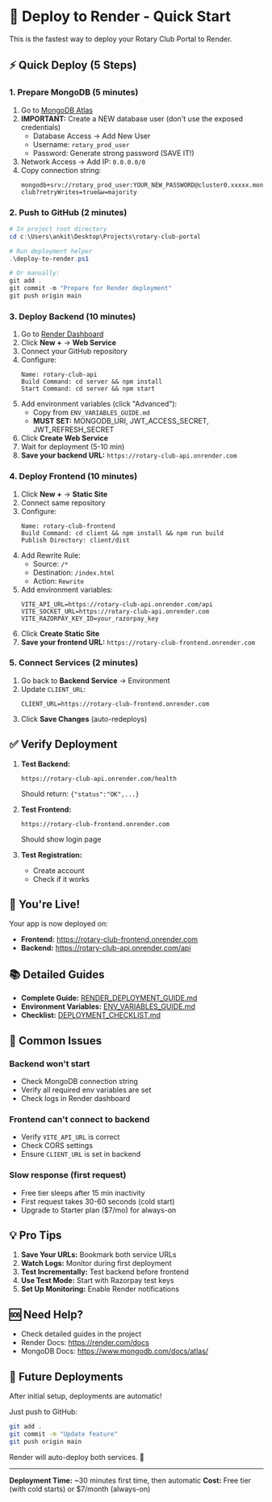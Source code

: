 # 🚀 Deploy to Render - Quick Start

This is the fastest way to deploy your Rotary Club Portal to Render.

## ⚡ Quick Deploy (5 Steps)

### 1. Prepare MongoDB (5 minutes)

1. Go to [MongoDB Atlas](https://www.mongodb.com/cloud/atlas)
2. **IMPORTANT:** Create a NEW database user (don't use the exposed credentials)
   - Database Access → Add New User
   - Username: `rotary_prod_user`
   - Password: Generate strong password (SAVE IT!)
3. Network Access → Add IP: `0.0.0.0/0`
4. Copy connection string:
   ```
   mongodb+srv://rotary_prod_user:YOUR_NEW_PASSWORD@cluster0.xxxxx.mongodb.net/rotary-club?retryWrites=true&w=majority
   ```

### 2. Push to GitHub (2 minutes)

```powershell
# In project root directory
cd c:\Users\ankit\Desktop\Projects\rotary-club-portal

# Run deployment helper
.\deploy-to-render.ps1

# Or manually:
git add .
git commit -m "Prepare for Render deployment"
git push origin main
```

### 3. Deploy Backend (10 minutes)

1. Go to [Render Dashboard](https://dashboard.render.com)
2. Click **New +** → **Web Service**
3. Connect your GitHub repository
4. Configure:
   ```
   Name: rotary-club-api
   Build Command: cd server && npm install
   Start Command: cd server && npm start
   ```
5. Add environment variables (click "Advanced"):
   - Copy from `ENV_VARIABLES_GUIDE.md`
   - **MUST SET:** MONGODB_URI, JWT_ACCESS_SECRET, JWT_REFRESH_SECRET
6. Click **Create Web Service**
7. Wait for deployment (5-10 min)
8. **Save your backend URL:** `https://rotary-club-api.onrender.com`

### 4. Deploy Frontend (10 minutes)

1. Click **New +** → **Static Site**
2. Connect same repository
3. Configure:
   ```
   Name: rotary-club-frontend
   Build Command: cd client && npm install && npm run build
   Publish Directory: client/dist
   ```
4. Add Rewrite Rule:
   - Source: `/*`
   - Destination: `/index.html`
   - Action: `Rewrite`
5. Add environment variables:
   ```
   VITE_API_URL=https://rotary-club-api.onrender.com/api
   VITE_SOCKET_URL=https://rotary-club-api.onrender.com
   VITE_RAZORPAY_KEY_ID=your_razorpay_key
   ```
6. Click **Create Static Site**
7. **Save your frontend URL:** `https://rotary-club-frontend.onrender.com`

### 5. Connect Services (2 minutes)

1. Go back to **Backend Service** → Environment
2. Update `CLIENT_URL`:
   ```
   CLIENT_URL=https://rotary-club-frontend.onrender.com
   ```
3. Click **Save Changes** (auto-redeploys)

## ✅ Verify Deployment

1. **Test Backend:**
   ```
   https://rotary-club-api.onrender.com/health
   ```
   Should return: `{"status":"OK",...}`

2. **Test Frontend:**
   ```
   https://rotary-club-frontend.onrender.com
   ```
   Should show login page

3. **Test Registration:**
   - Create account
   - Check if it works

## 🎉 You're Live!

Your app is now deployed on:
- **Frontend:** https://rotary-club-frontend.onrender.com
- **Backend:** https://rotary-club-api.onrender.com/api

## 📚 Detailed Guides

- **Complete Guide:** [RENDER_DEPLOYMENT_GUIDE.md](RENDER_DEPLOYMENT_GUIDE.md)
- **Environment Variables:** [ENV_VARIABLES_GUIDE.md](ENV_VARIABLES_GUIDE.md)
- **Checklist:** [DEPLOYMENT_CHECKLIST.md](DEPLOYMENT_CHECKLIST.md)

## 🔧 Common Issues

### Backend won't start
- Check MongoDB connection string
- Verify all required env variables are set
- Check logs in Render dashboard

### Frontend can't connect to backend
- Verify `VITE_API_URL` is correct
- Check CORS settings
- Ensure `CLIENT_URL` is set in backend

### Slow response (first request)
- Free tier sleeps after 15 min inactivity
- First request takes 30-60 seconds (cold start)
- Upgrade to Starter plan ($7/mo) for always-on

## 💡 Pro Tips

1. **Save Your URLs:** Bookmark both service URLs
2. **Watch Logs:** Monitor during first deployment
3. **Test Incrementally:** Test backend before frontend
4. **Use Test Mode:** Start with Razorpay test keys
5. **Set Up Monitoring:** Enable Render notifications

## 🆘 Need Help?

- Check detailed guides in the project
- Render Docs: https://render.com/docs
- MongoDB Docs: https://www.mongodb.com/docs/atlas/

## 🔄 Future Deployments

After initial setup, deployments are automatic!

Just push to GitHub:
```bash
git add .
git commit -m "Update feature"
git push origin main
```

Render will auto-deploy both services. 🎉

---

**Deployment Time:** ~30 minutes first time, then automatic
**Cost:** Free tier (with cold starts) or $7/month (always-on)

